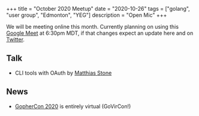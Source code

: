 +++
title = "October 2020 Meetup"
date = "2020-10-26"
tags = ["golang", "user group", "Edmonton", "YEG"]
description = "Open Mic"
+++

We will be meeting online this month. Currently planning on using this [Google Meet](https://meet.google.com/vsm-icht-rvg) at 6:30pm MDT, if that changes expect an update here and on [Twitter](https://twitter.com/edmontongo).

## Talk

* CLI tools with OAuth by [Matthias Stone](https://github.com/matthias-stone)

## News

* [GopherCon 2020](https://www.gophercon.com/) is entirely virtual (GoVirCon!)
